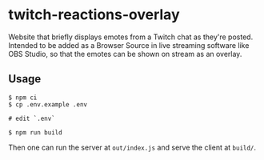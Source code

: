 # twitch-reactions-overlay

Website that briefly displays emotes from a Twitch chat as they're posted.
Intended to be added as a Browser Source in live streaming software like OBS
Studio, so that the emotes can be shown on stream as an overlay.

## Usage

```
$ npm ci
$ cp .env.example .env

# edit `.env`

$ npm run build
```

Then one can run the server at `out/index.js` and serve the client at `build/`.
